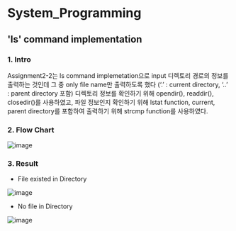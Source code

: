 # System_Programming

## 'ls' command implementation

### 1. Intro
Assignment2-2는 ls command implemetation으로 input 디렉토리 경로의 정보를 출력하는 것인데 그 중 only file name만 출력하도록 했다 (‘.’ : current directory, ‘..’ : parent directory 포함) 디렉토리 정보를 확인하기 위해 opendir(), readdir(), closedir()를 사용하였고, 파일 정보인지 확인하기 위해 lstat function, current, parent directory를 포함하여 출력하기 위해 strcmp function를 사용하였다.

### 2. Flow Chart
![image](https://user-images.githubusercontent.com/62865808/88551171-84657900-d05d-11ea-85f9-77889fc8e412.png)

### 3. Result

* File existed in Directory

![image](https://user-images.githubusercontent.com/62865808/88551289-a9f28280-d05d-11ea-8803-65cf55163bfb.png)

* No file in Directory

![image](https://user-images.githubusercontent.com/62865808/88551392-c7bfe780-d05d-11ea-89cb-3850e07ce431.png)
